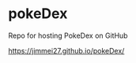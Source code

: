 # pokeDex

<p> Repo for hosting PokeDex on GitHub </p>

<a href="https://jimmei27.github.io/pokeDex/">https://jimmei27.github.io/pokeDex/</a>
